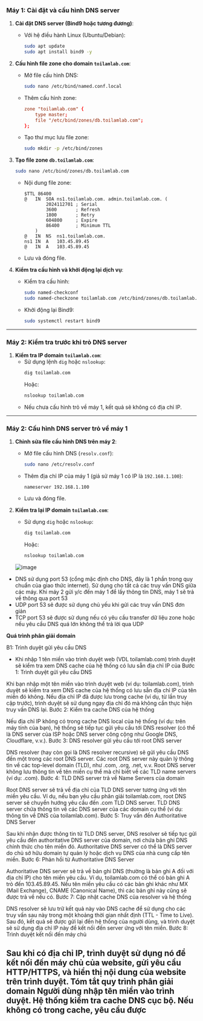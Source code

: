 ### **Máy 1: Cài đặt và cấu hình DNS server**

1. **Cài đặt DNS server (Bind9 hoặc tương đương)**:
   - Với hệ điều hành Linux (Ubuntu/Debian):
     ```bash
     sudo apt update
     sudo apt install bind9 -y
     ```

2. **Cấu hình file zone cho domain `toilamlab.com`**:
   - Mở file cấu hình DNS:
     ```bash
     sudo nano /etc/bind/named.conf.local
     ```
   - Thêm cấu hình zone:
     ```conf
     zone "toilamlab.com" {
         type master;
         file "/etc/bind/zones/db.toilamlab.com";
     };
     ```
   - Tạo thư mục lưu file zone:
     ```bash
     sudo mkdir -p /etc/bind/zones
     ```

3. **Tạo file zone `db.toilamlab.com`**:
   ```bash
   sudo nano /etc/bind/zones/db.toilamlab.com
   ```
   - Nội dung file zone:
     ```
     $TTL 86400
     @   IN  SOA ns1.toilamlab.com. admin.toilamlab.com. (
             2024112701 ; Serial
             3600       ; Refresh
             1800       ; Retry
             604800     ; Expire
             86400      ; Minimum TTL
         )
     @   IN  NS  ns1.toilamlab.com.
     ns1 IN  A   103.45.89.45
     @   IN  A   103.45.89.45
     ```
   - Lưu và đóng file.

4. **Kiểm tra cấu hình và khởi động lại dịch vụ**:
   - Kiểm tra cấu hình:
     ```bash
     sudo named-checkconf
     sudo named-checkzone toilamlab.com /etc/bind/zones/db.toilamlab.com
     ```
   - Khởi động lại Bind9:
     ```bash
     sudo systemctl restart bind9
     ```

---

### **Máy 2: Kiểm tra trước khi trỏ DNS server**
1. **Kiểm tra IP domain `toilamlab.com`**:
   - Sử dụng lệnh `dig` hoặc `nslookup`:
     ```bash
     dig toilamlab.com
     ```
     Hoặc:
     ```bash
     nslookup toilamlab.com
     ```
   - Nếu chưa cấu hình trỏ về máy 1, kết quả sẽ không có địa chỉ IP.

---

### **Máy 2: Cấu hình DNS server trỏ về máy 1**

1. **Chỉnh sửa file cấu hình DNS trên máy 2**:
   - Mở file cấu hình DNS (`resolv.conf`):
     ```bash
     sudo nano /etc/resolv.conf
     ```
   - Thêm địa chỉ IP của máy 1 (giả sử máy 1 có IP là `192.168.1.100`):
     ```
     nameserver 192.168.1.100
     ```
   - Lưu và đóng file.

2. **Kiểm tra lại IP domain `toilamlab.com`**:
   - Sử dụng `dig` hoặc `nslookup`:
     ```bash
     dig toilamlab.com
     ```
     Hoặc:
     ```bash
     nslookup toilamlab.com
     ```
   ![image](https://github.com/user-attachments/assets/6d285748-4906-4d26-8e2e-99562b243f61)

- DNS sử dụng port 53 (cổng mặc định cho DNS, đây là 1 phần trong quy chuẩn của giao thức internet). Sử dụng cho tất cả các truy vấn DNS giữa các máy. Khi máy 2 gửi y/c đến máy 1 để lấy thông tin DNS, máy 1 sẽ trả về thông qua port 53
- UDP port 53 sẽ được sử dụng chủ yếu khi gửi các truy vấn DNS đơn giản
- TCP port 53 sẽ được sử dụng nếu có yêu cầu transfer dữ liệu zone hoặc nếu yêu cầu DNS quá lớn không thể trả lời qua UDP

**Quá trình phân giải domain**

B1: Trình duyệt gửi yêu cầu DNS
- Khi nhập 1 tên miền vào trình duyệt web (VDL toilamlab.com) trình duyệt sẽ kiểm tra xem DNS cache của hệ thống có lưu sẵn địa chỉ IP của 
Bước 1: Trình duyệt gửi yêu cầu DNS

Khi bạn nhập một tên miền vào trình duyệt web (ví dụ: toilamlab.com), trình duyệt sẽ kiểm tra xem DNS cache của hệ thống có lưu sẵn địa chỉ IP của tên miền đó không.
Nếu địa chỉ IP đã được lưu trong cache (ví dụ, từ lần truy cập trước), trình duyệt sẽ sử dụng ngay địa chỉ đó mà không cần thực hiện truy vấn DNS lại.
Bước 2: Kiểm tra cache DNS của hệ thống

Nếu địa chỉ IP không có trong cache DNS local của hệ thống (ví dụ: trên máy tính của bạn), hệ thống sẽ tiếp tục gửi yêu cầu tới DNS resolver (có thể là DNS server của ISP hoặc DNS server công cộng như Google DNS, Cloudflare, v.v.).
Bước 3: DNS resolver gửi yêu cầu tới root DNS server

DNS resolver (hay còn gọi là DNS resolver recursive) sẽ gửi yêu cầu DNS đến một trong các root DNS server. Các root DNS server này quản lý thông tin về các top-level domain (TLD), như .com, .org, .net, v.v.
Root DNS server không lưu thông tin về tên miền cụ thể mà chỉ biết về các TLD name servers (ví dụ: .com).
Bước 4: TLD DNS server trả về Name Servers của domain

Root DNS server sẽ trả về địa chỉ của TLD DNS server tương ứng với tên miền yêu cầu. Ví dụ, nếu bạn yêu cầu phân giải toilamlab.com, root DNS server sẽ chuyển hướng yêu cầu đến .com TLD DNS server.
TLD DNS server chứa thông tin về các DNS server của các domain cụ thể (ví dụ: thông tin về DNS của toilamlab.com).
Bước 5: Truy vấn đến Authoritative DNS Server

Sau khi nhận được thông tin từ TLD DNS server, DNS resolver sẽ tiếp tục gửi yêu cầu đến authoritative DNS server của domain, nơi chứa bản ghi DNS chính thức cho tên miền đó.
Authoritative DNS server có thể là DNS server do chủ sở hữu domain tự quản lý hoặc dịch vụ DNS của nhà cung cấp tên miền.
Bước 6: Phản hồi từ Authoritative DNS Server

Authoritative DNS server sẽ trả về bản ghi DNS (thường là bản ghi A đối với địa chỉ IP) cho tên miền yêu cầu. Ví dụ, toilamlab.com có thể có bản ghi A trỏ đến 103.45.89.45.
Nếu tên miền yêu cầu có các bản ghi khác như MX (Mail Exchange), CNAME (Canonical Name), thì các bản ghi này cũng sẽ được trả về nếu có.
Bước 7: Cập nhật cache DNS của resolver và hệ thống

DNS resolver sẽ lưu trữ kết quả này vào DNS cache để sử dụng cho các truy vấn sau này trong một khoảng thời gian nhất định (TTL - Time to Live).
Sau đó, kết quả sẽ được gửi lại đến hệ thống của người dùng, và trình duyệt sẽ sử dụng địa chỉ IP này để kết nối đến server ứng với tên miền.
Bước 8: Trình duyệt kết nối đến máy chủ

Sau khi có địa chỉ IP, trình duyệt sử dụng nó để kết nối đến máy chủ của website, gửi yêu cầu HTTP/HTTPS, và hiển thị nội dung của website trên trình duyệt.
Tóm tắt quy trình phân giải domain
Người dùng nhập tên miền vào trình duyệt.
Hệ thống kiểm tra cache DNS cục bộ.
Nếu không có trong cache, yêu cầu được 
---
